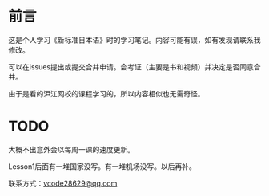 # 前言

这是个人学习《新标准日本语》时的学习笔记。内容可能有误，如有发现请联系我修改。

可以在issues提出或提交合并申请。会考证（主要是书和视频）并决定是否同意合并。

由于是看的沪江网校的课程学习的，所以内容相似也无需奇怪。

# TODO

大概不出意外会以每周一课的速度更新。

Lesson1后面有一堆国家没写。有一堆机场没写。以后再补。

联系方式：vcode28629@qq.com
